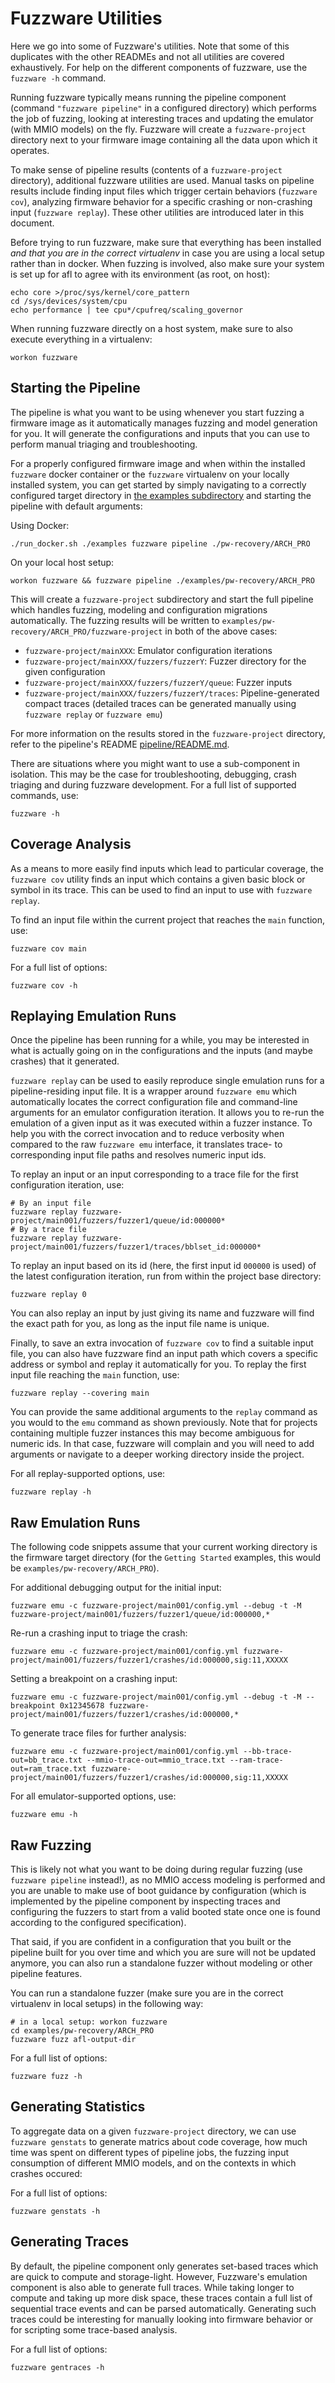 # Fuzzware Utilities

Here we go into some of Fuzzware's utilities. Note that some of this duplicates with the other READMEs and not all utilities are covered exhaustively. For help on the different components of fuzzware, use the `fuzzware -h` command.

Running fuzzware typically means running the pipeline component (command `"fuzzware pipeline"` in a configured directory) which performs the job of fuzzing, looking at interesting traces and updating the emulator (with MMIO models) on the fly. Fuzzware will create a `fuzzware-project` directory next to your firmware image containing all the data upon which it operates.

To make sense of pipeline results (contents of a `fuzzware-project` directory), additional fuzzware utilities are used. Manual tasks on pipeline results include finding input files which trigger certain behaviors (`fuzzware cov`), analyzing firmware behavior for a specific crashing or non-crashing input (`fuzzware replay`). These other utilities are introduced later in this document.

Before trying to run fuzzware, make sure that everything has been installed *and that you are in the correct virtualenv* in case you are using a local setup rather than in docker. When fuzzing is involved, also make sure your system is set up for afl to agree with its environment (as root, on host):
```
echo core >/proc/sys/kernel/core_pattern
cd /sys/devices/system/cpu
echo performance | tee cpu*/cpufreq/scaling_governor
```

When running fuzzware directly on a host system, make sure to also execute everything in a virtualenv:
```
workon fuzzware
```

## Starting the Pipeline
The pipeline is what you want to be using whenever you start fuzzing a firmware image as it automatically manages fuzzing and model generation for you. It will generate the configurations and inputs that you can use to perform manual triaging and troubleshooting.

For a properly configured firmware image and when within the installed `fuzzware` docker container or the `fuzzware` virtualenv on your locally installed system, you can get started by simply navigating to a correctly configured target directory in [the examples subdirectory](../examples) and starting the pipeline with default arguments:

Using Docker:
```
./run_docker.sh ./examples fuzzware pipeline ./pw-recovery/ARCH_PRO
```

On your local host setup:
```
workon fuzzware && fuzzware pipeline ./examples/pw-recovery/ARCH_PRO
```
This will create a `fuzzware-project` subdirectory and start the full pipeline which handles fuzzing, modeling and configuration migrations automatically. The fuzzing results will be written to `examples/pw-recovery/ARCH_PRO/fuzzware-project` in both of the above cases:

- `fuzzware-project/mainXXX`: Emulator configuration iterations
- `fuzzware-project/mainXXX/fuzzers/fuzzerY`: Fuzzer directory for the given configuration
- `fuzzware-project/mainXXX/fuzzers/fuzzerY/queue`: Fuzzer inputs
- `fuzzware-project/mainXXX/fuzzers/fuzzerY/traces`: Pipeline-generated compact traces (detailed traces can be generated manually using `fuzzware replay` or `fuzzware emu`)

For more information on the results stored in the `fuzzware-project` directory, refer to the pipeline's README [pipeline/README.md](https://github.com/fuzzware-fuzzer/fuzzware-pipeline/blob/main/README.md).

There are situations where you might want to use a sub-component in isolation. This may be the case for troubleshooting, debugging, crash triaging and during fuzzware development. For a full list of supported commands, use:
```
fuzzware -h
```

## Coverage Analysis
As a means to more easily find inputs which lead to particular coverage, the `fuzzware cov` utility finds an input which contains a given basic block or symbol in its trace. This can be used to find an input to use with `fuzzware replay`.

To find an input file within the current project that reaches the `main` function, use:
```
fuzzware cov main
```

For a full list of options:
```
fuzzware cov -h
```

## Replaying Emulation Runs
Once the pipeline has been running for a while, you may be interested in what is actually going on in the configurations and the inputs (and maybe crashes) that it generated.

`fuzzware replay` can be used to easily reproduce single emulation runs for a pipeline-residing input file. It is a wrapper around `fuzzware emu` which automatically locates the correct configuration file and command-line arguments for an emulator configuration iteration. It allows you to re-run the emulation of a given input as it was executed within a fuzzer instance. To help you with the correct invocation and to reduce verbosity when compared to the raw `fuzzware emu` interface, it translates trace- to corresponding input file paths and resolves numeric input ids.

To replay an input or an input corresponding to a trace file for the first configuration iteration, use:
```
# By an input file
fuzzware replay fuzzware-project/main001/fuzzers/fuzzer1/queue/id:000000*
# By a trace file
fuzzware replay fuzzware-project/main001/fuzzers/fuzzer1/traces/bblset_id:000000*
```

To replay an input based on its id (here, the first input id `000000` is used) of the latest configuration iteration, run from within the project base directory:
```
fuzzware replay 0
```
You can also replay an input by just giving its name and fuzzware will find the exact path for you, as long as the input file name is unique.

Finally, to save an extra invocation of `fuzzware cov` to find a suitable input file, you can also have fuzzware find an input path which covers a specific address or symbol and replay it automatically for you. To replay the first input file reaching the `main` function, use:
```
fuzzware replay --covering main
```

You can provide the same additional arguments to the `replay` command as you would to the `emu` command as shown previously. Note that for projects containing multiple fuzzer instances this may become ambiguous for numeric ids. In that case, fuzzware will complain and you will need to add arguments or navigate to a deeper working directory inside the project.

For all replay-supported options, use:
```
fuzzware replay -h
```

## Raw Emulation Runs
The following code snippets assume that your current working directory is the firmware target directory (for the `Getting Started` examples, this would be `examples/pw-recovery/ARCH_PRO`).

For additional debugging output for the initial input:
```
fuzzware emu -c fuzzware-project/main001/config.yml --debug -t -M fuzzware-project/main001/fuzzers/fuzzer1/queue/id:000000,*
```

Re-run a crashing input to triage the crash:
```
fuzzware emu -c fuzzware-project/main001/config.yml fuzzware-project/main001/fuzzers/fuzzer1/crashes/id:000000,sig:11,XXXXX
```

Setting a breakpoint on a crashing input:
```
fuzzware emu -c fuzzware-project/main001/config.yml --debug -t -M --breakpoint 0x12345678 fuzzware-project/main001/fuzzers/fuzzer1/crashes/id:000000,*
```

To generate trace files for further analysis:
```
fuzzware emu -c fuzzware-project/main001/config.yml --bb-trace-out=bb_trace.txt --mmio-trace-out=mmio_trace.txt --ram-trace-out=ram_trace.txt fuzzware-project/main001/fuzzers/fuzzer1/crashes/id:000000,sig:11,XXXXX
```

For all emulator-supported options, use:
```
fuzzware emu -h
```

## Raw Fuzzing
This is likely not what you want to be doing during regular fuzzing (use `fuzzware pipeline` instead!), as no MMIO access modeling is performed and you are unable to make use of boot guidance by configuration (which is implemented by the pipeline component by inspecting traces and configuring the fuzzers to start from a valid booted state once one is found according to the configured specification).

That said, if you are confident in a configuration that you built or the pipeline built for you over time and which you are sure will not be updated anymore, you can also run a standalone fuzzer without modeling or other pipeline features.

You can run a standalone fuzzer (make sure you are in the correct virtualenv in local setups) in the following way:
```
# in a local setup: workon fuzzware
cd examples/pw-recovery/ARCH_PRO
fuzzware fuzz afl-output-dir
```

For a full list of options:
```
fuzzware fuzz -h
```

## Generating Statistics

To aggregate data on a given `fuzzware-project` directory, we can use `fuzzware genstats` to generate matrics about code coverage, how much time was spent on different types of pipeline jobs, the fuzzing input consumption of different MMIO models, and on the contexts in which crashes occured:

For a full list of options:
```
fuzzware genstats -h
```

## Generating Traces

By default, the pipeline component only generates set-based traces which are quick to compute and storage-light. However, Fuzzware's emulation component is also able to generate full traces. While taking longer to compute and taking up more disk space, these traces contain a full list of sequential trace events and can be parsed automatically. Generating such traces could be interesting for manually looking into firmware behavior or for scripting some trace-based analysis.

For a full list of options:
```
fuzzware gentraces -h
```